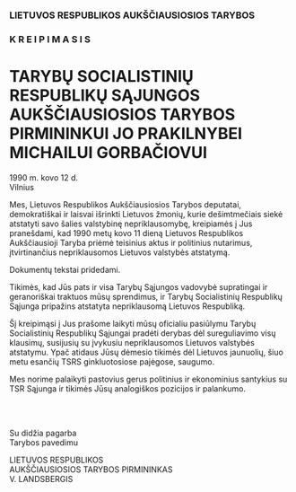 ### LIETUVOS RESPUBLIKOS AUKŠČIAUSIOSIOS TARYBOS

### K R E I P I M A S I S

# TARYBŲ SOCIALISTINIŲ RESPUBLIKŲ SĄJUNGOS AUKŠČIAUSIOSIOS TARYBOS PIRMININKUI JO PRAKILNYBEI MICHAILUI GORBAČIOVUI

1990 m. kovo 12 d.  
Vilnius

Mes, Lietuvos Respublikos Aukščiausiosios Tarybos deputatai, demokratiškai ir laisvai išrinkti Lietuvos žmonių, kurie dešimtmečiais siekė atstatyti savo šalies valstybinę nepriklausomybę, kreipiamės į Jus pranešdami, kad 1990 metų kovo 11 dieną Lietuvos Respublikos Aukščiausioji Taryba priėmė teisinius aktus ir politinius nutarimus, įtvirtinančius nepriklausomos Lietuvos valstybės atstatymą.

Dokumentų tekstai pridedami.

Tikimės, kad Jūs pats ir visa Tarybų Sąjungos vadovybė supratingai ir geranoriškai traktuos mūsų sprendimus, ir Tarybų Socialistinių Respublikų Sąjunga pripažins atstatyta nepriklausomą Lietuvos Respubliką.

Šį kreipimąsi į Jus prašome laikyti mūsų oficialiu pasiūlymu Tarybų Socialistinių Respublikų Sąjungai pradėti derybas dėl sureguliavimo visų klausimų, susijusių su įvykusiu nepriklausomos Lietuvos valstybės atstatymu. Ypač atidaus Jūsų dėmesio tikimės dėl Lietuvos jaunuolių, šiuo metu esančių TSRS ginkluotosiose pajėgose, saugumo.

Mes norime palaikyti pastovius gerus politinius ir ekonominius santykius su TSR Sąjunga ir tikimės Jūsų analogiškos pozicijos ir palankumo.

&nbsp;  
&nbsp;  

Su didžia pagarba  
Tarybos pavedimu

LIETUVOS RESPUBLIKOS  
AUKŠČIAUSIOSIOS TARYBOS PIRMININKAS  
V. LANDSBERGIS  

